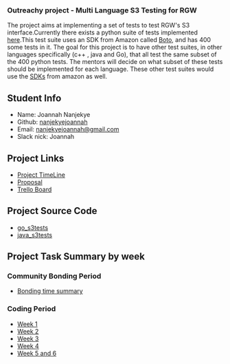 ### Outreachy project - Multi Language S3 Testing for RGW 

The project aims at implementing  a set of tests to test  RGW's S3 interface.Currently there exists a python suite of tests implemented [here]((https://github.com/ceph/s3-tests)).This test suite uses an SDK from Amazon called [Boto]((https://aws.amazon.com/sdk-for-python/)), and has 400 some tests in it. The goal for this project is to have other test suites, in other languages specifically (c++ , java and Go), that all test the same subset of the 400 python tests. The mentors will decide on what subset of these tests should be implemented for each language. These other test suites would use the [SDKs]((https://aws.amazon.com/tools/)) from amazon as well. 

## Student Info

+ Name: Joannah Nanjekye
+ Github: [nanjekyejoannah](https://github.com/nanjekyejoannah)
+ Email: nanjekyejoannah@gmail.com
+ Slack nick: Joannah

## Project Links

+ [Project TimeLine](https://docs.google.com/document/d/186YHbdIGi1Ja2X6t24vIufU3pLyBVhKzhskY6Ax_0x4/edit?usp=sharing)
+ [Proposal](https://docs.google.com/document/d/10lclL3q1kPiJ7hoSiius5ajgD4YX5m4Zp8HOaSva_bw/edit)
+ [Trello Board](https://trello.com/invite/b/etwTtnv4/0f37aaa4005c5452968b78de5b0538f8/outreachy-rgw-testing)

## Project Source Code

+ [go_s3tests](https://github.com/nanjekyejoannah/go_s3tests)
+ [java_s3tests](https://github.com/nanjekyejoannah/java_s3tests)

## Project Task Summary by week

### Community Bonding Period

+ [Bonding time summary](https://github.com/nanjekyejoannah/Outreachy-RGW-testing/blob/master/Community%20Bonding/bonding.md)

### Coding Period

+ [Week 1](https://github.com/nanjekyejoannah/Outreachy-RGW-testing/blob/master/Coding/week1.md)
+ [Week 2](https://github.com/nanjekyejoannah/Outreachy-RGW-testing/blob/master/Coding/week2.md)
+ [Week 3](https://github.com/nanjekyejoannah/Outreachy-RGW-testing/blob/master/Coding/week3.md)
+ [Week 4](https://github.com/nanjekyejoannah/Outreachy-RGW-testing/blob/master/Coding/week4.md)
+ [Week 5 and 6](https://github.com/nanjekyejoannah/Outreachy-RGW-testing/blob/master/Coding/week5and6.md)
